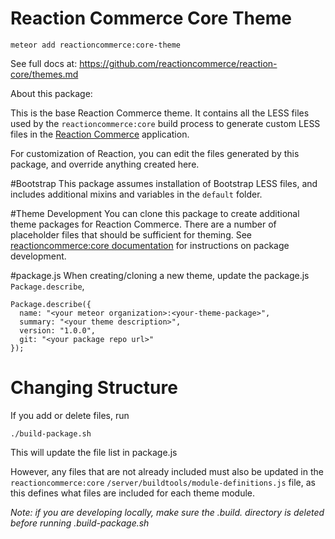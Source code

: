 # Reaction Commerce Core Theme

`meteor add reactioncommerce:core-theme`

See full docs at: https://github.com/reactioncommerce/reaction-core/themes.md

About this package:

This is the base Reaction Commerce theme. It contains all the LESS files used by the `reactioncommerce:core` build process to generate custom LESS files in the [Reaction Commerce](https://github.com/reactioncommerce/reaction) application.

For customization of Reaction, you can edit the files generated by this package, and override anything created here.

#Bootstrap
This package assumes installation of Bootstrap LESS files, and includes additional mixins and variables in the `default` folder.

#Theme Development
You can clone this package to create additional theme packages for Reaction Commerce. There are a number of placeholder files that should be sufficient for theming. See [reactioncommerce:core documentation](https://github.com/reactioncommerce/reaction-core/) for instructions on package development.

#package.js
When creating/cloning a new theme, update the package.js `Package.describe`,

    Package.describe({
      name: "<your meteor organization>:<your-theme-package>",
      summary: "<your theme description>",
      version: "1.0.0",
      git: "<your package repo url>"
    });

# Changing Structure
If you add or delete files, run

    ./build-package.sh

This will update the file list in package.js

However, any files that are not already included must also be updated in the `reactioncommerce:core` `/server/buildtools/module-definitions.js` file, as this defines what files are included for each theme module.

*Note: if you are developing locally, make sure the .build. directory is deleted before running .build-package.sh*
